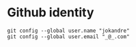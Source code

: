 # Github identity

```
git config --global user.name "jokandre"  
git config --global user.email "_@_.com" 
```
